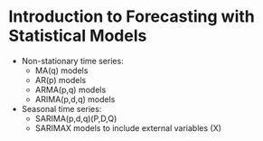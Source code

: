 # Introduction to Forecasting with Statistical Models

- Non-stationary time series:
  - MA(q) models
  - AR(p) models
  - ARMA(p,q) models
  - ARIMA(p,d,q) models
- Seasonal time series:
  - SARIMA(p,d,q)(P,D,Q)
  - SARIMAX models to include external variables (X)
